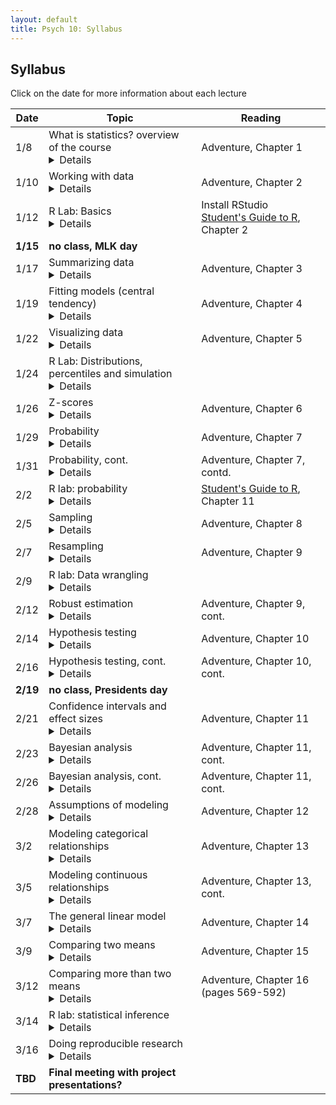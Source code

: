 ```yaml
---
layout: default
title: Psych 10: Syllabus
---
```

## Syllabus

Click on the date for more information about each lecture

| Date|Topic|Reading|
| ---|---|---|
| 1/8|What is statistics? overview of the course<details>### Learning Objectives:<br>After this lecture, you should be able to:<br>* Describe the difference between experimental and observational research with regard to causal inference<br>* Explain how randomization provides the ability to make inferences about causation.<br>* Identify potential sources of bias or confounding.<br></display>|Adventure, Chapter 1|
| 1/10|Working with data <details>### Learning Objectives:<br>After this lecture, you should be able to:<br>* Distinguish between different types of variables (quantitative/qualitative, discrete/continuous, scales of measurement)<br>* Describe the concept of measurement error<br>* Distinguish between the concepts of reliability and validity and apply each concept to a particular dataset<br></display>|Adventure, Chapter 2|
| 1/12|R Lab: Basics<details>### Learning Objectives:<br>After this lecture, you should be able to:<br><h5>Links:</h5><ul><li>For additional practice with R, check out the free courses provided by [Datacamp](http://www.datacamp.com).  In particular, their [Introduction to R](https://www.datacamp.com/courses/free-introduction-to-r) provides a nice basic overview of working in R.</li></ul></display>|Install RStudio<br>[Student's Guide to R](https://cran.r-project.org/doc/contrib/Horton+Pruim+Kaplan_MOSAIC-StudentGuide.pdf), Chapter 2|
| **1/15**|**no class, MLK day**|
| 1/17|Summarizing data<details>### Learning Objectives:<br>After this lecture, you should be able to:<br>* Compute absolute, relative, and cumulative frequency distributions for a given dataset<br>* Generate a graphical representation of frequency distributions<br></display>|Adventure, Chapter 3|
| 1/19|Fitting models (central tendency)<details>### Learning Objectives:<br>After this lecture, you should be able to:<br>* Describe the basic equation for statistical models (outcome=model + error)<br>* Describe different measures of central tendency and dispersion, how they are computed, and how to determine which is most appropriate in any given circumstance.<br></display>|Adventure, Chapter 4|
| 1/22|Visualizing data<details>### Learning Objectives:<br>After this lecture, you should be able to:<br>* Describe the principles that distinguish between good and bad graphs, and use them to identify good versus bad graphs.<br></display>|Adventure, Chapter 5|
| 1/24|R Lab: Distributions, percentiles and simulation<details></display>||
| 1/26|Z-scores<details>### Learning Objectives:<br>After this lecture, you should be able to:<br><h5>Links:</h5><ul><li></li></ul></display>|Adventure, Chapter 6|
| 1/29|Probability<details>### Learning Objectives:<br>After this lecture, you should be able to:<br>* Describe the sample space for a selected random experiment.<br>* Compute relative frequency and empirical probability for a given set of events<br>* Find probabilities of single events, complementary events, and the unions and intersections of collections of events.<br><h5>Links:</h5><ul><li></li></ul></display>|Adventure, Chapter 7|
| 1/31|Probability, cont.<details>### Learning Objectives:<br>After this lecture, you should be able to:<br>* Describe the difference between a probability and a conditional probability<br>* Use Bayes’ theorem to compute the inverse conditional probability.<br>* Describe the law of large numbers.<br></display>|Adventure, Chapter 7, contd.|
| 2/2|R lab: probability<details>### Learning Objectives:<br>After this lecture, you should be able to:<br><h5>Links:</h5><ul><li></li></ul></display>|[Student's Guide to R](https://cran.r-project.org/doc/contrib/Horton+Pruim+Kaplan_MOSAIC-StudentGuide.pdf), Chapter 11|
| 2/5|Sampling<details>### Learning Objectives:<br>After this lecture, you should be able to:<br>* Distinguish between a population and a sample, and between population parameters and statistics<br>* Describe the concepts of sampling error and sampling distribution<br>* Describe how the Central Limit Theorem determines the nature of the sampling distribution of the mean<br></display>|Adventure, Chapter 8|
| 2/7|Resampling<details></display>|Adventure, Chapter 9|
| 2/9|R lab: Data wrangling<details></display>||
| 2/12|Robust estimation<details></display>|Adventure, Chapter 9, cont.|
| 2/14|Hypothesis testing<details>### Learning Objectives:<br>After this lecture, you should be able to:<br>* Identify the components of a hypothesis test, including the parameter of interest, the null and alternative hypotheses, and the test statistic.<br>* Describe the proper interpretations of a p-value and a confidence interval as well as common misinterpretations<br>* Distinguish between the two types of error in hypothesis testing, and the factors that determine them.<br></display>|Adventure, Chapter 10|
| 2/16|Hypothesis testing, cont.<details>### Learning Objectives:<br>After this lecture, you should be able to:<br>* Describe how resampling can be used to compute a p-value.<br>* Describe the concept of positive predictive value and apply it in the context of a specific inference.<br>* Define the concept of statistical power, and compute statistical power for a given statistical test.<br>* Describe the main criticisms of null hypothesis statistical testing<br></display>|Adventure, Chapter 10, cont.|
| **2/19**|**no class, Presidents day**|
| 2/21|Confidence intervals and effect sizes<details>### Learning Objectives:<br>After this lecture, you should be able to:<br>* Describe the proper interpretation of a confidence interval, and compute a confidence interval for the mean of a given dataset.<br>* Define the concept of effect size, and compute the effect size for a given test.<br></display>|Adventure, Chapter 11|
| 2/23|Bayesian analysis<details></display>|Adventure, Chapter 11, cont.|
| 2/26|Bayesian analysis, cont.<details></display>|Adventure, Chapter 11, cont.|
| 2/28|Assumptions of modeling<details></display>|Adventure, Chapter 12|
| 3/2|Modeling categorical relationships<details>### Learning Objectives:<br>After this lecture, you should be able to:<br>* Describe the concept of a contingency table for categorical data.<br>* Describe the concept of the chi-squared test for association and compute it for a given contingency table.<br></display>|Adventure, Chapter 13|
| 3/5|Modeling continuous relationships<details>### Learning Objectives:<br>After this lecture, you should be able to:<br>* Describe the concept of the correlation coefficient and its interpretation and compute it for a bivariate dataset<br>* Describe the potential causal influences that can give rise to a correlation.<br></display>|Adventure, Chapter 13, cont.|
| 3/7|The general linear model<details>### Learning Objectives:<br>After this lecture, you should be able to:<br>* Describe the concept of linear regression and apply it to a bivariate dataset<br>* Describe the problem of overfitting and identify it in an example dataset.<br></display>|Adventure, Chapter 14|
| 3/9|Comparing two means<details>### Learning Objectives:<br>After this lecture, you should be able to:<br>* Determine whether a one-sample t-test or two-sample t-test is appropriate for a given hypothesis.<br>* Compute a one-sample and two-sample t-test on relevant datasets, and compute the effect size and confidence intervals associated with each of these tests.<br></display>|Adventure, Chapter 15|
| 3/12|Comparing more than two means<details></display>|Adventure, Chapter 16 (pages 569-592)|
| 3/14|R lab: statistical inference<details></display>||
| 3/16|Doing reproducible research<details>### Learning Objectives:<br>After this lecture, you should be able to:<br>* Identify cases of circular analysis/double-dipping<br>* Describe the problem of multiple comparisons and methods for correcting for it<br></display>||
| **TBD**|**Final meeting with project presentations?**|
